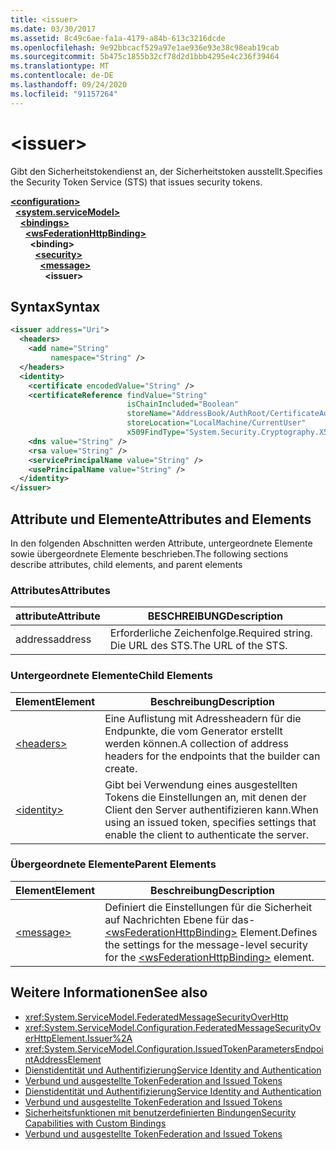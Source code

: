 ```yaml
---
title: <issuer>
ms.date: 03/30/2017
ms.assetid: 8c49c6ae-fa1a-4179-a84b-613c3216dcde
ms.openlocfilehash: 9e92bbcacf529a97e1ae936e93e38c98eab19cab
ms.sourcegitcommit: 5b475c1855b32cf78d2d1bbb4295e4c236f39464
ms.translationtype: MT
ms.contentlocale: de-DE
ms.lasthandoff: 09/24/2020
ms.locfileid: "91157264"
---
```

# \<issuer>

<span data-ttu-id="8965c-101">Gibt den Sicherheitstokendienst an, der Sicherheitstoken ausstellt.</span><span class="sxs-lookup"><span data-stu-id="8965c-101">Specifies the Security Token Service (STS) that issues security tokens.</span></span>  
  
[**\<configuration>**](../configuration-element.md)\
&nbsp;&nbsp;[**\<system.serviceModel>**](system-servicemodel.md)\
&nbsp;&nbsp;&nbsp;&nbsp;[**\<bindings>**](bindings.md)\
&nbsp;&nbsp;&nbsp;&nbsp;&nbsp;&nbsp;[**\<wsFederationHttpBinding>**](wsfederationhttpbinding.md)\
&nbsp;&nbsp;&nbsp;&nbsp;&nbsp;&nbsp;&nbsp;&nbsp;**\<binding>**\
&nbsp;&nbsp;&nbsp;&nbsp;&nbsp;&nbsp;&nbsp;&nbsp;&nbsp;&nbsp;[**\<security>**](security-of-wsfederationhttpbinding.md)\
&nbsp;&nbsp;&nbsp;&nbsp;&nbsp;&nbsp;&nbsp;&nbsp;&nbsp;&nbsp;&nbsp;&nbsp;[**\<message>**](message-element-of-wsfederationhttpbinding.md)\
&nbsp;&nbsp;&nbsp;&nbsp;&nbsp;&nbsp;&nbsp;&nbsp;&nbsp;&nbsp;&nbsp;&nbsp;&nbsp;&nbsp;**\<issuer>**  
  
## <a name="syntax"></a><span data-ttu-id="8965c-102">Syntax</span><span class="sxs-lookup"><span data-stu-id="8965c-102">Syntax</span></span>  
  
```xml  
<issuer address="Uri">
  <headers>
    <add name="String"
         namespace="String" />
  </headers>
  <identity>
    <certificate encodedValue="String" />
    <certificateReference findValue="String"
                          isChainIncluded="Boolean"
                          storeName="AddressBook/AuthRoot/CertificateAuthority/Disallowed/My/Root/TrustedPeople/TrustedPublisher"
                          storeLocation="LocalMachine/CurrentUser"
                          x509FindType="System.Security.Cryptography.X509certificates.X509findtype" />
    <dns value="String" />
    <rsa value="String" />
    <servicePrincipalName value="String" />
    <usePrincipalName value="String" />
  </identity>
</issuer>
```  
  
## <a name="attributes-and-elements"></a><span data-ttu-id="8965c-103">Attribute und Elemente</span><span class="sxs-lookup"><span data-stu-id="8965c-103">Attributes and Elements</span></span>  

 <span data-ttu-id="8965c-104">In den folgenden Abschnitten werden Attribute, untergeordnete Elemente sowie übergeordnete Elemente beschrieben.</span><span class="sxs-lookup"><span data-stu-id="8965c-104">The following sections describe attributes, child elements, and parent elements</span></span>  
  
### <a name="attributes"></a><span data-ttu-id="8965c-105">Attributes</span><span class="sxs-lookup"><span data-stu-id="8965c-105">Attributes</span></span>  
  
|<span data-ttu-id="8965c-106">attribute</span><span class="sxs-lookup"><span data-stu-id="8965c-106">Attribute</span></span>|<span data-ttu-id="8965c-107">BESCHREIBUNG</span><span class="sxs-lookup"><span data-stu-id="8965c-107">Description</span></span>|  
|---------------|-----------------|  
|<span data-ttu-id="8965c-108">address</span><span class="sxs-lookup"><span data-stu-id="8965c-108">address</span></span>|<span data-ttu-id="8965c-109">Erforderliche Zeichenfolge.</span><span class="sxs-lookup"><span data-stu-id="8965c-109">Required string.</span></span> <span data-ttu-id="8965c-110">Die URL des STS.</span><span class="sxs-lookup"><span data-stu-id="8965c-110">The URL of the STS.</span></span>|  
  
### <a name="child-elements"></a><span data-ttu-id="8965c-111">Untergeordnete Elemente</span><span class="sxs-lookup"><span data-stu-id="8965c-111">Child Elements</span></span>  
  
|<span data-ttu-id="8965c-112">Element</span><span class="sxs-lookup"><span data-stu-id="8965c-112">Element</span></span>|<span data-ttu-id="8965c-113">Beschreibung</span><span class="sxs-lookup"><span data-stu-id="8965c-113">Description</span></span>|  
|-------------|-----------------|  
|[\<headers>](headers-element.md)|<span data-ttu-id="8965c-114">Eine Auflistung mit Adressheadern für die Endpunkte, die vom Generator erstellt werden können.</span><span class="sxs-lookup"><span data-stu-id="8965c-114">A collection of address headers for the endpoints that the builder can create.</span></span>|  
|[\<identity>](identity.md)|<span data-ttu-id="8965c-115">Gibt bei Verwendung eines ausgestellten Tokens die Einstellungen an, mit denen der Client den Server authentifizieren kann.</span><span class="sxs-lookup"><span data-stu-id="8965c-115">When using an issued token, specifies settings that enable the client to authenticate the server.</span></span>|  
  
### <a name="parent-elements"></a><span data-ttu-id="8965c-116">Übergeordnete Elemente</span><span class="sxs-lookup"><span data-stu-id="8965c-116">Parent Elements</span></span>  
  
|<span data-ttu-id="8965c-117">Element</span><span class="sxs-lookup"><span data-stu-id="8965c-117">Element</span></span>|<span data-ttu-id="8965c-118">Beschreibung</span><span class="sxs-lookup"><span data-stu-id="8965c-118">Description</span></span>|  
|-------------|-----------------|  
|[\<message>](message-element-of-wsfederationhttpbinding.md)|<span data-ttu-id="8965c-119">Definiert die Einstellungen für die Sicherheit auf Nachrichten Ebene für das- [\<wsFederationHttpBinding>](wsfederationhttpbinding.md) Element.</span><span class="sxs-lookup"><span data-stu-id="8965c-119">Defines the settings for the message-level security for the [\<wsFederationHttpBinding>](wsfederationhttpbinding.md) element.</span></span>|  
  
## <a name="see-also"></a><span data-ttu-id="8965c-120">Weitere Informationen</span><span class="sxs-lookup"><span data-stu-id="8965c-120">See also</span></span>

- <xref:System.ServiceModel.FederatedMessageSecurityOverHttp>
- <xref:System.ServiceModel.Configuration.FederatedMessageSecurityOverHttpElement.Issuer%2A>
- <xref:System.ServiceModel.Configuration.IssuedTokenParametersEndpointAddressElement>
- [<span data-ttu-id="8965c-121">Dienstidentität und Authentifizierung</span><span class="sxs-lookup"><span data-stu-id="8965c-121">Service Identity and Authentication</span></span>](../../../wcf/feature-details/service-identity-and-authentication.md)
- [<span data-ttu-id="8965c-122">Verbund und ausgestellte Token</span><span class="sxs-lookup"><span data-stu-id="8965c-122">Federation and Issued Tokens</span></span>](../../../wcf/feature-details/federation-and-issued-tokens.md)
- [<span data-ttu-id="8965c-123">Dienstidentität und Authentifizierung</span><span class="sxs-lookup"><span data-stu-id="8965c-123">Service Identity and Authentication</span></span>](../../../wcf/feature-details/service-identity-and-authentication.md)
- [<span data-ttu-id="8965c-124">Verbund und ausgestellte Token</span><span class="sxs-lookup"><span data-stu-id="8965c-124">Federation and Issued Tokens</span></span>](../../../wcf/feature-details/federation-and-issued-tokens.md)
- [<span data-ttu-id="8965c-125">Sicherheitsfunktionen mit benutzerdefinierten Bindungen</span><span class="sxs-lookup"><span data-stu-id="8965c-125">Security Capabilities with Custom Bindings</span></span>](../../../wcf/feature-details/security-capabilities-with-custom-bindings.md)
- [<span data-ttu-id="8965c-126">Verbund und ausgestellte Token</span><span class="sxs-lookup"><span data-stu-id="8965c-126">Federation and Issued Tokens</span></span>](../../../wcf/feature-details/federation-and-issued-tokens.md)
